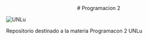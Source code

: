 <center> # Programacion 2 </center>

![UNLu](https://www.universidades.com.ar/logos/original/logo-universidad-nacional-de-lujan.png)

Repositorio destinado a la materia Programacon 2 UNLu
